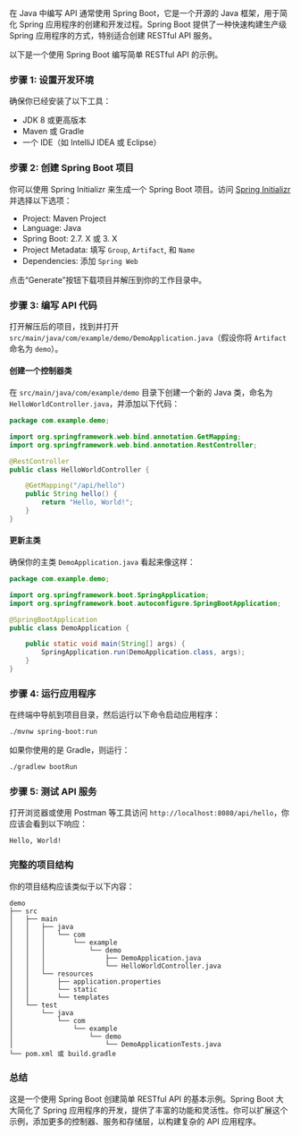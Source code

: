 在 Java 中编写 API 通常使用 Spring Boot，它是一个开源的 Java 框架，用于简化 Spring 应用程序的创建和开发过程。Spring Boot 提供了一种快速构建生产级 Spring 应用程序的方式，特别适合创建 RESTful API 服务。

以下是一个使用 Spring Boot 编写简单 RESTful API 的示例。

### 步骤 1: 设置开发环境

确保你已经安装了以下工具：
- JDK 8 或更高版本
- Maven 或 Gradle
- 一个 IDE（如 IntelliJ IDEA 或 Eclipse）

### 步骤 2: 创建 Spring Boot 项目

你可以使用 Spring Initializr 来生成一个 Spring Boot 项目。访问 [Spring Initializr](https://start.spring.io/) 并选择以下选项：
- Project: Maven Project
- Language: Java
- Spring Boot: 2.7. X 或 3. X
- Project Metadata: 填写 `Group`, `Artifact`, 和 `Name`
- Dependencies: 添加 `Spring Web`

点击“Generate”按钮下载项目并解压到你的工作目录中。

### 步骤 3: 编写 API 代码

打开解压后的项目，找到并打开 `src/main/java/com/example/demo/DemoApplication.java`（假设你将 `Artifact` 命名为 `demo`）。

#### 创建一个控制器类

在 `src/main/java/com/example/demo` 目录下创建一个新的 Java 类，命名为 `HelloWorldController.java`，并添加以下代码：

```java
package com.example.demo;

import org.springframework.web.bind.annotation.GetMapping;
import org.springframework.web.bind.annotation.RestController;

@RestController
public class HelloWorldController {

    @GetMapping("/api/hello")
    public String hello() {
        return "Hello, World!";
    }
}
```

#### 更新主类

确保你的主类 `DemoApplication.java` 看起来像这样：

```java
package com.example.demo;

import org.springframework.boot.SpringApplication;
import org.springframework.boot.autoconfigure.SpringBootApplication;

@SpringBootApplication
public class DemoApplication {

    public static void main(String[] args) {
        SpringApplication.run(DemoApplication.class, args);
    }
}
```

### 步骤 4: 运行应用程序

在终端中导航到项目目录，然后运行以下命令启动应用程序：

```bash
./mvnw spring-boot:run
```

如果你使用的是 Gradle，则运行：

```bash
./gradlew bootRun
```

### 步骤 5: 测试 API 服务

打开浏览器或使用 Postman 等工具访问 `http://localhost:8080/api/hello`，你应该会看到以下响应：

```text
Hello, World!
```

### 完整的项目结构

你的项目结构应该类似于以下内容：

```
demo
├── src
│   ├── main
│   │   ├── java
│   │   │   └── com
│   │   │       └── example
│   │   │           └── demo
│   │   │               ├── DemoApplication.java
│   │   │               └── HelloWorldController.java
│   │   └── resources
│   │       ├── application.properties
│   │       └── static
│   │       └── templates
│   └── test
│       └── java
│           └── com
│               └── example
│                   └── demo
│                       └── DemoApplicationTests.java
└── pom.xml 或 build.gradle
```

### 总结

这是一个使用 Spring Boot 创建简单 RESTful API 的基本示例。Spring Boot 大大简化了 Spring 应用程序的开发，提供了丰富的功能和灵活性。你可以扩展这个示例，添加更多的控制器、服务和存储层，以构建复杂的 API 应用程序。